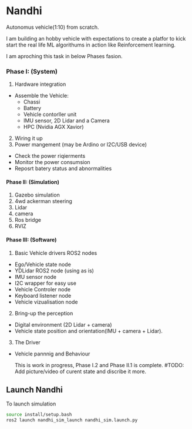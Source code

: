# Nandhi

Autonomus vehicle(1:10) from scratch.

I am building an hobby vehicle with expectations to create a platfor to kick start the real life ML algorithums in action like Reinforcement learning.

I am aproching this task in below Phases fasion.

### Phase I: (System)

1. Hardware integration

- Assemble the Vehicle:
  - Chassi
  - Battery
  - Vehicle contorller unit
  - IMU sensor, 2D Lidar and a Camera
  - HPC (Nvidia AGX Xavior)

2. Wiring it up
3. Power mangement (may be Ardino or I2C/USB device)

- Check the power riqierments
- Monitor the power consumsion
- Reposrt batery status and abnormalities

#### Phase II: (Simulation)
1. Gazebo simulation
2. 4wd ackerman steering
3. Lidar
4. camera
5. Ros bridge
6. RVIZ

#### Phase III: (Software)

1. Basic Vehicle drivers ROS2 nodes

- Ego/Vehicle state node
- YDLidar ROS2 node (using as is)
- IMU sensor node
- I2C wrapper for easy use
- Vehicle Controler node
- Keyboard listener node
- Vehicle vizualisation node

2. Bring-up the perception

- Digital environment (2D Lidar + camera)
- Vehicle state position and orientation(IMU + camera + Lidar).

3. The Driver

- Vehicle pannnig and Behaviour

  This is work in progress, Phase I.2 and Phase II.1 is complete.
  #TODO: Add picture/video of curent state and discribe it more.


## Launch Nandhi

To launch simulation

```bash
source install/setup.bash
ros2 launch nandhi_sim_launch nandhi_sim.launch.py
```
